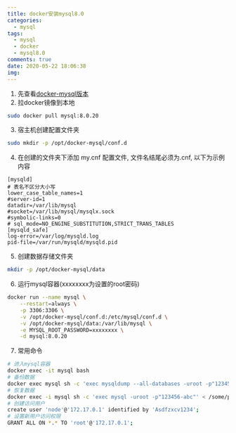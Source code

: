 ```yaml
---
title: docker安装mysql8.0
categories:
  - mysql
tags:
  - mysql
  - docker
  - mysql8.0
comments: true
date: 2020-05-22 18:06:38
img:
---
```

1. 先查看[docker-mysql版本](https://hub.docker.com/_/mysql?tab=description)
2. 拉docker镜像到本地
```bash
sudo docker pull mysql:8.0.20
```
3. 宿主机创建配置文件夹
```bash
sudo mkdir -p /opt/docker-mysql/conf.d
```
4. 在创建的文件夹下添加 my.cnf 配置文件, 文件名结尾必须为.cnf, 以下为示例内容
```nginx
[mysqld]
# 表名不区分大小写
lower_case_table_names=1 
#server-id=1
datadir=/var/lib/mysql
#socket=/var/lib/mysql/mysqlx.sock
#symbolic-links=0
# sql_mode=NO_ENGINE_SUBSTITUTION,STRICT_TRANS_TABLES 
[mysqld_safe]
log-error=/var/log/mysqld.log
pid-file=/var/run/mysqld/mysqld.pid
```

5. 创建数据存储文件夹
```bash
mkdir -p /opt/docker-mysql/data
```

6. 运行mysql容器(xxxxxxxx为设置的root密码)
```bash
docker run --name mysql \
    --restart=always \
    -p 3306:3306 \
    -v /opt/docker-mysql/conf.d:/etc/mysql/conf.d \
    -v /opt/docker-mysql/data:/var/lib/mysql \
    -e MYSQL_ROOT_PASSWORD=xxxxxxxx \
    -d mysql:8.0.20
```

7. 常用命令
```bash
# 进入mysql容器
docker exec -it mysql bash
# 备份数据
docker exec mysql sh -c 'exec mysqldump --all-databases -uroot -p"123456-abc"' > /some/path/on/your/host/all-databases.sql
# 恢复数据
docker exec -i mysql sh -c 'exec mysql -uroot -p"123456-abc"' < /some/path/on/your/host/all-databases.sql
# 创建访问用户
create user 'node'@'172.17.0.1' identified by 'Asdfzxcv1234';
# 设置新用户访问权限
GRANT ALL ON *.* TO 'root'@'172.17.0.1';
```
